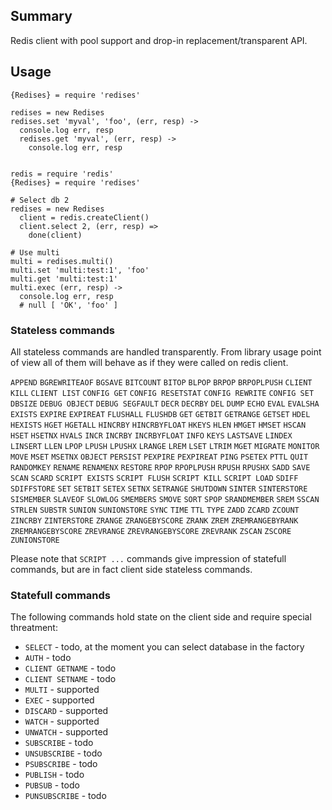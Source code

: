 ## Summary

Redis client with pool support and drop-in replacement/transparent API.

## Usage

    {Redises} = require 'redises'
    
    redises = new Redises
    redises.set 'myval', 'foo', (err, resp) ->
      console.log err, resp
      redises.get 'myval', (err, resp) ->
        console.log err, resp


    redis = require 'redis'
    {Redises} = require 'redises'

    # Select db 2
    redises = new Redises
      client = redis.createClient()
      client.select 2, (err, resp) =>
        done(client)

    # Use multi
    multi = redises.multi()
    multi.set 'multi:test:1', 'foo'
    multi.get 'multi:test:1'
    multi.exec (err, resp) ->
      console.log err, resp
      # null [ 'OK', 'foo' ]

### Stateless commands

All stateless commands are handled transparently. From library usage point of view all of them will behave as if they were called on redis client.

`APPEND`
`BGREWRITEAOF`
`BGSAVE`
`BITCOUNT`
`BITOP`
`BLPOP`
`BRPOP`
`BRPOPLPUSH`
`CLIENT KILL`
`CLIENT LIST`
`CONFIG GET`
`CONFIG RESETSTAT`
`CONFIG REWRITE`
`CONFIG SET`
`DBSIZE`
`DEBUG OBJECT`
`DEBUG SEGFAULT`
`DECR`
`DECRBY`
`DEL`
`DUMP`
`ECHO`
`EVAL`
`EVALSHA`
`EXISTS`
`EXPIRE`
`EXPIREAT`
`FLUSHALL`
`FLUSHDB`
`GET`
`GETBIT`
`GETRANGE`
`GETSET`
`HDEL`
`HEXISTS`
`HGET`
`HGETALL`
`HINCRBY`
`HINCRBYFLOAT`
`HKEYS`
`HLEN`
`HMGET`
`HMSET`
`HSCAN`
`HSET`
`HSETNX`
`HVALS`
`INCR`
`INCRBY`
`INCRBYFLOAT`
`INFO`
`KEYS`
`LASTSAVE`
`LINDEX`
`LINSERT`
`LLEN`
`LPOP`
`LPUSH`
`LPUSHX`
`LRANGE`
`LREM`
`LSET`
`LTRIM`
`MGET`
`MIGRATE`
`MONITOR`
`MOVE`
`MSET`
`MSETNX`
`OBJECT`
`PERSIST`
`PEXPIRE`
`PEXPIREAT`
`PING`
`PSETEX`
`PTTL`
`QUIT`
`RANDOMKEY`
`RENAME`
`RENAMENX`
`RESTORE`
`RPOP`
`RPOPLPUSH`
`RPUSH`
`RPUSHX`
`SADD`
`SAVE`
`SCAN`
`SCARD`
`SCRIPT EXISTS`
`SCRIPT FLUSH`
`SCRIPT KILL`
`SCRIPT LOAD`
`SDIFF`
`SDIFFSTORE`
`SET`
`SETBIT`
`SETEX`
`SETNX`
`SETRANGE`
`SHUTDOWN`
`SINTER`
`SINTERSTORE`
`SISMEMBER`
`SLAVEOF`
`SLOWLOG`
`SMEMBERS`
`SMOVE`
`SORT`
`SPOP`
`SRANDMEMBER`
`SREM`
`SSCAN`
`STRLEN`
`SUBSTR`
`SUNION`
`SUNIONSTORE`
`SYNC`
`TIME`
`TTL`
`TYPE`
`ZADD`
`ZCARD`
`ZCOUNT`
`ZINCRBY`
`ZINTERSTORE`
`ZRANGE`
`ZRANGEBYSCORE`
`ZRANK`
`ZREM`
`ZREMRANGEBYRANK`
`ZREMRANGEBYSCORE`
`ZREVRANGE`
`ZREVRANGEBYSCORE`
`ZREVRANK`
`ZSCAN`
`ZSCORE`
`ZUNIONSTORE`

Please note that `SCRIPT ...` commands give impression of statefull commands, but are in fact client side stateless commands.

### Statefull commands

The following commands hold state on the client side and require special threatment:

* `SELECT` - todo, at the moment you can select database in the factory
* `AUTH` - todo
* `CLIENT GETNAME` - todo
* `CLIENT SETNAME` - todo
* `MULTI` - supported
* `EXEC` - supported
* `DISCARD` - supported
* `WATCH` - supported
* `UNWATCH` - supported
* `SUBSCRIBE` - todo
* `UNSUBSCRIBE` - todo
* `PSUBSCRIBE` - todo
* `PUBLISH` - todo
* `PUBSUB` - todo
* `PUNSUBSCRIBE` - todo

